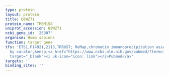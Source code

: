 ```yaml
---
type: protein
layout: protein
title: Q8WZ71
protein_name: TMEM158
uniprot_accession: Q8WZ71
ncbi_gene_id: '25907'
organism: Homo sapiens
function: target gene
tfs: 'ETS1,P14921,2113,TRRUST; ReMap,chromatin immunoprecipitation assay; inferred
  by curator,&ensp;<a href="https://www.ncbi.nlm.nih.gov/pubmed/?term=11822868%5Buid%5D"
  target="_blank"><i uk-icon="icon: link"></i>Pubmed</a>'
targets: ''
binding_sites: ''
---
```

